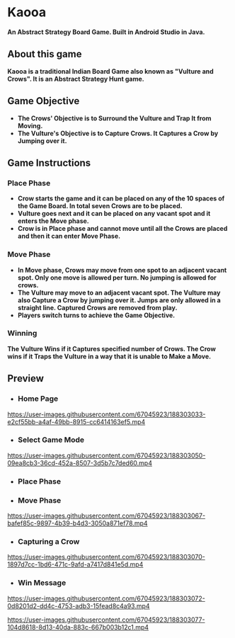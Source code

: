 # Kaooa
**An Abstract Strategy Board Game. Built in Android Studio in Java.**

## About this game
**Kaooa is a traditional Indian Board Game also known as "Vulture and Crows". It is an Abstract Strategy Hunt game.**

## Game Objective
- **The Crows' Objective is to Surround the Vulture and Trap It from Moving.**
- **The 
Vulture's Objective is to Capture Crows. It Captures a Crow by Jumping over it.**

## Game Instructions
### Place Phase
- **Crow starts the game and it can be placed on any of the 10 spaces of the Game Board. In total seven Crows are to be placed.**
- **Vulture goes next and it can be placed on any vacant spot and it enters the Move phase.**
- **Crow is in Place phase and cannot move until all the Crows are placed and then it can enter Move Phase.**
### Move Phase
- **In Move phase, Crows may move from one spot to an adjacent vacant spot. Only one move is allowed per turn. No jumping is allowed for crows.**
- **The Vulture may move to an adjacent vacant spot. The Vulture may also Capture a Crow by jumping over it. Jumps are only allowed in a straight line. Captured Crows are removed from play.**
- **Players switch turns to achieve the Game Objective.**

### Winning
**The Vulture Wins if it Captures specified number of Crows. The Crow wins if it Traps the Vulture in a way that it is unable to Make a Move.**

## Preview
- ### Home Page
https://user-images.githubusercontent.com/67045923/188303033-e2cf55bb-a4af-49bb-8915-cc6414163ef5.mp4
- ### Select Game Mode
https://user-images.githubusercontent.com/67045923/188303050-09ea8cb3-36cd-452a-8507-3d5b7c7ded60.mp4
- ### Place Phase
- ### Move Phase
https://user-images.githubusercontent.com/67045923/188303067-bafef85c-9897-4b39-b4d3-3050a871ef78.mp4
- ### Capturing a Crow
https://user-images.githubusercontent.com/67045923/188303070-1897d7cc-1bd6-471c-9afd-a7417d841e5d.mp4
- ### Win Message
https://user-images.githubusercontent.com/67045923/188303072-0d8201d2-dd4c-4753-adb3-15fead8c4a93.mp4

https://user-images.githubusercontent.com/67045923/188303077-104d8618-8d13-40da-883c-667b003b12c1.mp4
